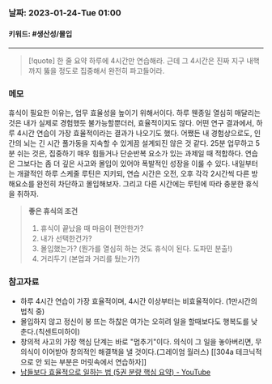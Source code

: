 ### 날짜:  2023-01-24-Tue 01:00
#### 키워드: #생산성/몰입 
-----
>[!quote] 한 줄 요약
>하루에 4시간만 연습해라. 근데 그 4시간은 진짜 지구 내핵까지 뚫을 정도로 집중해서 완전히 파고들어라.

### 메모

휴식이 필요한 이유는, 업무 효율성을 높이기 위해서이다. 하루 웬종일 열심히 매달리는 것은 내가 실제로 경험했듯 불가능할뿐더러, 효율적이지도 않다. 어떤 연구 결과에서, 하루 4시간 연습이 가장 효율적이라는 결과가 나오기도 했다. 어쨌든 내 경험상으로도, 인간의 뇌는 긴 시간 풀가동을 지속할 수 있게끔 설계되진 않은 것 같다. 
25분 업무하고 5분 쉬는 것은, 집중하기 매우 힘들거나 단순반복 요소가 있는 과제일 때 적합하다.  연습은 그보다는 좀 더 깊은 사고와 몰입이 있어야 폭발적인 성장을 이룰 수 있다. 내일부터는 개괄적인 하루 스케줄 루틴은 지키되, 연습 시간은 오전, 오후 각각 2시간씩 다른 방해요소를 완전히 차단하고 몰입해보자. 그리고 다른 시간에는 루틴에 따라 충분한 휴식을 취하자. 

> **좋은 휴식의 조건**
> 1. 휴식이 끝났을 때 마음이 편안한가?
> 2. 내가 선택한건가?
> 3. 몰입했는가? (뭔가를 열심히 하는 것도 휴식이 된다. 도파민 분출!)
> 4. 거리두기 (본업과 거리를 뒀는가?)

### 참고자료
- 하루 4시간 연습이 가장 효율적이며, 4시간 이상부터는 비효율적이다. (1만시간의 법칙 중)
- 몰입하지 않고 정신이 붕 뜨는 하찮은 여가는 오히려 일을 할때보다도 행복도를 낮춘다.(칙센트미하이)
- 창의적 사고의 가장 핵심 단계는 바로 "멈추기"이다. 의식이 그 일을 놓아버리면, 무의식이 이어받아 창의적인 해결책을 낼 것이다.(그레이엄 월러스) [[304a 테크닉적으로 안 되는 부분은 머릿속에서 연습하자]] 
- [남들보다 효율적으로 일하는 법 (5권 분량 핵심 요약) - YouTube](https://www.youtube.com/watch?v=758K-5ztV74&ab_channel=%EB%84%88%EC%A7%84%EC%A7%9C%EB%98%91%EB%98%91%ED%95%98%EB%8B%A4)